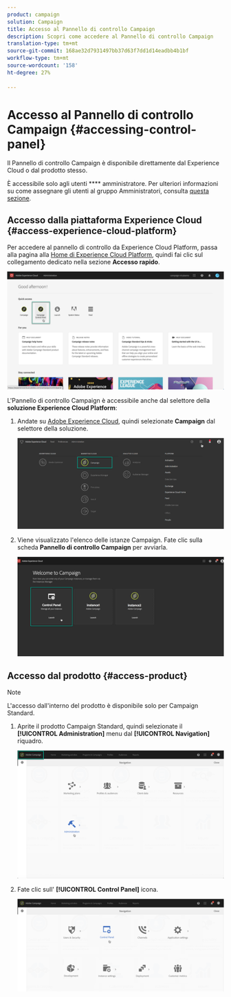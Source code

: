 ```yaml
---
product: campaign
solution: Campaign
title: Accesso al Pannello di controllo Campaign
description: Scopri come accedere al Pannello di controllo Campaign
translation-type: tm+mt
source-git-commit: 168ae32d7931497bb37d63f7dd1d14eadbb4b1bf
workflow-type: tm+mt
source-wordcount: '158'
ht-degree: 27%

---
```



# Accesso al Pannello di controllo Campaign {#accessing-control-panel}

Il Pannello di controllo Campaign è disponibile direttamente dal Experience Cloud  o dal prodotto stesso.

È accessibile solo agli utenti **** amministratore. Per ulteriori informazioni su come assegnare gli utenti al gruppo Amministratori, consulta [questa sezione](../../discover/using/managing-permissions.md).

## Accesso dalla piattaforma  Experience Cloud {#access-experience-cloud-platform}

Per accedere al pannello di controllo da Experience Cloud Platform, passa alla pagina alla [Home di Experience Cloud Platform](https://experiencecloud.adobe.com/), quindi fai clic sul collegamento dedicato nella sezione **Accesso  rapido**.

![](assets/do-not-localize/quickaccess.png)

L&#39;Pannello di controllo Campaign è accessibile anche dal selettore della **soluzione  Experience Cloud Platform**:

1. Andate su [Adobe Experience Cloud](https://experiencecloud.adobe.com/), quindi selezionate **Campaign** dal selettore della soluzione.

   ![](assets/do-not-localize/control_panel_access1.png)

1. Viene visualizzato l&#39;elenco delle istanze Campaign. Fate clic sulla scheda **Pannello di controllo Campaign** per avviarla.

   ![](assets/do-not-localize/control_panel_access2.png)

## Accesso dal prodotto {#access-product}

>[!NOTE]
>
>L&#39;accesso dall&#39;interno del prodotto è disponibile solo per Campaign Standard.

1. Aprite il prodotto Campaign Standard, quindi selezionate il **[!UICONTROL Administration]** menu dal **[!UICONTROL Navigation]** riquadro.

   ![](assets/control_panel_access3.png)

1. Fate clic sull&#39; **[!UICONTROL Control Panel]** icona.

   ![](assets/control_panel_access4.png)
